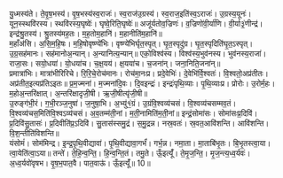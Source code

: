 

  
यु॒ध्मस्य॑ते। ते॒वृ॒ष॒भस्य॑। वृ॒ष॒भस्य॑स्व॒राजः॑। स्व॒राज॑उ॒ग्रस्य॑। स्व॒राज॒इति॑स्व॒ऽराजः॑। उ॒ग्रस्य॒यूनः॑। यून॒स्स्थवि॑रस्य। स्थवि॑रस्य॒घृष्वेः॑। घृष्वे॒रिति॒घृष्वेः॑॥ अजू॑र्यतोव॒ज्रिणः॑। व॒ज्रिणो॑वी॒र्या॑णि। वी॒र्या३॒॑णीन्द्र॑। इन्द्र॑श्रु॒तस्य॑। श्रु॒तस्य॑मह॒तः। म॒ह॒तोम॒हानि॑। म॒हानीति॑म॒हानि॑॥  
म॒हाँअ॑सि। अ॒सि॒म॒हि॒षः। म॒हि॒षोवृष्ण्ये॑भिः। वृष्ण्ये॑भिर्घृत॒स्पृत्। घृ॒त॒स्पृदु॑ग्र। घृ॒त॒स्पृदिति॑घृ॒त॒ऽस्पृत्। उ॒ग्र॒सह॑मानः। सह॑मानोअ॒न्यान्। अ॒न्यानित्य॒न्यान्॥ एको॒विश्व॑स्य। विश्व॑स्य॒भुव॑नस्य। भुव॑नस्य॒राजा॑। राजा॒सः। सयो॒धया॑। यो॒धया॑च। च॒क्ष॒यय॑। क्ष॒यया॑च। च॒जना॑न्। जना॒निति॒जना॑न्॥  
प्रमात्रा॑भिः। मात्रा॑भीरिरिचे। रि॒रि॒चे॒रोच॑मानः। रोच॑मा॒नःप्र। प्रदे॒वेभिः॑। दे॒वेभि॑र्वि॒श्वतः॑। वि॒श्वतो॒अप्र॑तीतः। अप्र॑तीत॒इत्यप्र॑तिऽइतः॥ प्र॒म॒ज्मना॑। म॒ज्मना॑दि॒वः। दि॒वइन्द्रः॑। इन्द्रः॑पृथि॒व्याः। पृ॒थि॒व्याःप्र। प्रोरोः। उ॒रोर्म॒हः। म॒होअ॒न्तरि॑क्षात्। अ॒न्तरि॑क्षादृजी॒षी। ऋ॒जी॒षीत्यृ॑जी॒षी॥  
उ॒रुङ्ग॑भी॒रं। ग॒भी॒रञ्ज॒नुषा॑। ज॒नुषा॒भि। अ॒भ्यु॑१॒॑ग्रं। उ॒ग्रंवि॒श्वव्य॑चसं। वि॒श्वव्य॑चसम्मव॒तं। वि॒श्वव्य॑चस॒मिति॑वि॒श्वऽव्य॑चसं। अ॒व॒तम्म॑ती॒नां। म॒ती॒नामिति॑म॒ती॒नां॥ इन्द्रं॒सोमा॑सः। सोमा॑सःप्र॒दिवि॑। प्र॒दिवि॑सु॒तासः॑। प्र॒दिवीति॑प्र॒ऽदिवि॑। सु॒तास॑स्समु॒द्रं। स॒मु॒द्रन्न। नस्र॒वतः॑। स्र॒वत॒आवि॑शन्ति। आवि॑शन्ति। वि॒श॒न्तीति॑विशन्ति॥  
यंसोमं॑। सोम॑मिन्द्र। इ॒न्द्र॒पृ॒थि॒वीद्यावा॑। पृ॒थि॒वीद्यावा॒गर्भं॑। गर्भ॒न्न। नमा॒ता। मा॒ताबि॑भृ॒तः। बि॒भृ॒तस्त्वा॒या। त्वा॒येति॑त्वा॒ऽया॥ तन्ते॑। ते॒हि॒न्व॒न्ति॒। हि॒न्व॒न्ति॒तं। तमु॒ते। ऊँ॒इत्यूँ॑। ते॒मृ॒ज॒न्ति॒। मृ॒ज॒न्त्य॒ध्व॒र्यवः॑। अ॒ध्व॒र्यवो॑वृषभ। वृ॒ष॒भ॒पात॒वै। पात॒वाऊ॑। ऊँ॒इत्यूँ॑॥ 10॥  
